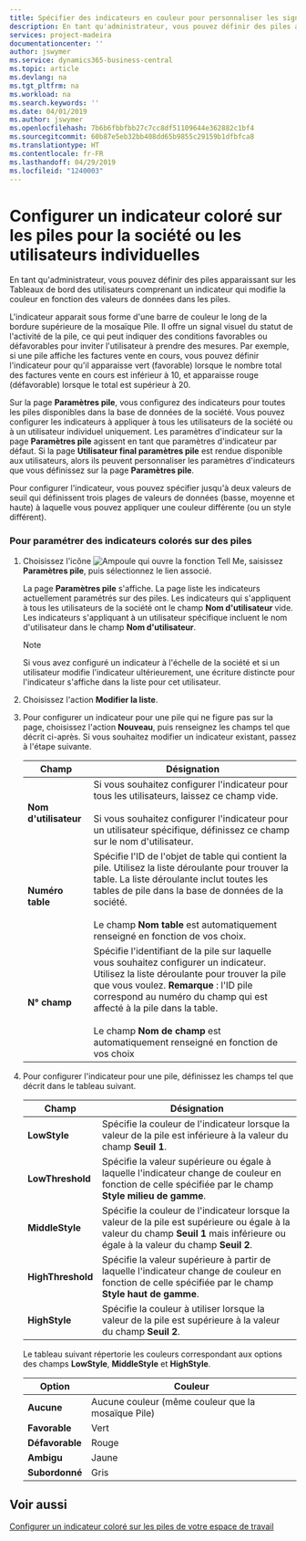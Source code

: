```yaml
---
title: Spécifier des indicateurs en couleur pour personnaliser les signaux visuels à propos de l'activité d'une pile pour la société ou des utilisateurs individuels | Microsoft Docs
description: En tant qu'administrateur, vous pouvez définir des piles apparaissant sur les Tableaux de bord des utilisateurs comprenant un indicateur qui modifie la couleur en fonction des valeurs de données dans les piles.
services: project-madeira
documentationcenter: ''
author: jswymer
ms.service: dynamics365-business-central
ms.topic: article
ms.devlang: na
ms.tgt_pltfrm: na
ms.workload: na
ms.search.keywords: ''
ms.date: 04/01/2019
ms.author: jswymer
ms.openlocfilehash: 7b6b6fbbfbb27c7cc8df51109644e362882c1bf4
ms.sourcegitcommit: 60b87e5eb32bb408dd65b9855c29159b1dfbfca8
ms.translationtype: HT
ms.contentlocale: fr-FR
ms.lasthandoff: 04/29/2019
ms.locfileid: "1240003"
---
```

# <a name="set-up-a-colored-indicator-on-cues-for-the-company-or-individual-users"></a>Configurer un indicateur coloré sur les piles pour la société ou les utilisateurs individuelles
En tant qu'administrateur, vous pouvez définir des piles apparaissant sur les Tableaux de bord des utilisateurs comprenant un indicateur qui modifie la couleur en fonction des valeurs de données dans les piles.  
  
L'indicateur apparait sous forme d'une barre de couleur le long de la bordure supérieure de la mosaïque Pile. Il offre un signal visuel du statut de l'activité de la pile, ce qui peut indiquer des conditions favorables ou défavorables pour inviter l'utilisateur à prendre des mesures. Par exemple, si une pile affiche les factures vente en cours, vous pouvez définir l'indicateur pour qu'il apparaisse vert (favorable) lorsque le nombre total des factures vente en cours est inférieur à 10, et apparaisse rouge (défavorable) lorsque le total est supérieur à 20.  
  
Sur la page **Paramètres pile**, vous configurez des indicateurs pour toutes les piles disponibles dans la base de données de la société. Vous pouvez configurer les indicateurs à appliquer à tous les utilisateurs de la société ou à un utilisateur individuel uniquement. Les paramètres d'indicateur sur la page **Paramètres pile** agissent en tant que paramètres d'indicateur par défaut. Si la page **Utilisateur final paramètres pile** est rendue disponible aux utilisateurs, alors ils peuvent personnaliser les paramètres d'indicateurs que vous définissez sur la page **Paramètres pile**.  
  
Pour configurer l'indicateur, vous pouvez spécifier jusqu'à deux valeurs de seuil qui définissent trois plages de valeurs de données (basse, moyenne et haute) à laquelle vous pouvez appliquer une couleur différente (ou un style différent).  
  
### <a name="to-set-up-colored-indicators-on-cues"></a>Pour paramétrer des indicateurs colorés sur des piles  
1. Choisissez l'icône ![Ampoule qui ouvre la fonction Tell Me](media/ui-search/search_small.png "Dites-moi ce que vous voulez faire"), saisissez **Paramètres pile**, puis sélectionnez le lien associé.  
  
     La page **Paramètres pile** s'affiche. La page liste les indicateurs actuellement paramétrés sur des piles. Les indicateurs qui s'appliquent à tous les utilisateurs de la société ont le champ **Nom d'utilisateur** vide. Les indicateurs s'appliquant à un utilisateur spécifique incluent le nom d'utilisateur dans le champ **Nom d'utilisateur**.  
  
    > [!NOTE]  
    >  Si vous avez configuré un indicateur à l'échelle de la société et si un utilisateur modifie l'indicateur ultérieurement, une écriture distincte pour l'indicateur s'affiche dans la liste pour cet utilisateur.  
  
2. Choisissez l'action **Modifier la liste**.  
3. Pour configurer un indicateur pour une pile qui ne figure pas sur la page, choisissez l'action **Nouveau**, puis renseignez les champs tel que décrit ci-après. Si vous souhaitez modifier un indicateur existant, passez à l'étape suivante.  
  
    |  Champ  |  Désignation  |    
    |---------|---------------|  
    |**Nom d'utilisateur**|Si vous souhaitez configurer l'indicateur pour tous les utilisateurs, laissez ce champ vide.<br /><br /> Si vous souhaitez configurer l'indicateur pour un utilisateur spécifique, définissez ce champ sur le nom d'utilisateur.|  
    |**Numéro table**|Spécifie l'ID de l'objet de table qui contient la pile. Utilisez la liste déroulante pour trouver la table. La liste déroulante inclut toutes les tables de pile dans la base de données de la société.<br /><br /> Le champ **Nom table** est automatiquement renseigné en fonction de vos choix.|  
    |**N° champ**|Spécifie l'identifiant de la pile sur laquelle vous souhaitez configurer un indicateur. Utilisez la liste déroulante pour trouver la pile que vous voulez. **Remarque** : l'ID pile correspond au numéro du champ qui est affecté à la pile dans la table. <br /><br /> Le champ **Nom de champ** est automatiquement renseigné en fonction de vos choix|  
  
4. Pour configurer l'indicateur pour une pile, définissez les champs tel que décrit dans le tableau suivant.  
  
    |  Champ  |  Désignation  |    
    |---------|---------------|  
    |**LowStyle**|Spécifie la couleur de l'indicateur lorsque la valeur de la pile est inférieure à la valeur du champ **Seuil 1**.|  
    |**LowThreshold**|Spécifie la valeur supérieure ou égale à laquelle l'indicateur change de couleur en fonction de celle spécifiée par le champ **Style milieu de gamme**.|  
    |**MiddleStyle**|Spécifie la couleur de l'indicateur lorsque la valeur de la pile est supérieure ou égale à la valeur du champ **Seuil 1** mais inférieure ou égale à la valeur du champ **Seuil 2**.|  
    |**HighThreshold**|Spécifie la valeur supérieure à partir de laquelle l'indicateur change de couleur en fonction de celle spécifiée par le champ **Style haut de gamme**.|  
    |**HighStyle**|Spécifie la couleur à utiliser lorsque la valeur de la pile est supérieure à la valeur du champ **Seuil 2**.|  
  
     Le tableau suivant répertorie les couleurs correspondant aux options des champs **LowStyle**, **MiddleStyle** et **HighStyle**.  
  
    |  Option  |  Couleur  |  
    |----------|---------|  
    |**Aucune**|Aucune couleur (même couleur que la mosaïque Pile)|  
    |**Favorable**|Vert|  
    |**Défavorable**|Rouge|  
    |**Ambigu**|Jaune|  
    |**Subordonné**|Gris|  
  
## <a name="see-also"></a>Voir aussi  
[Configurer un indicateur coloré sur les piles de votre espace de travail](ui-how-setup-colored-indicator-cues.md)  